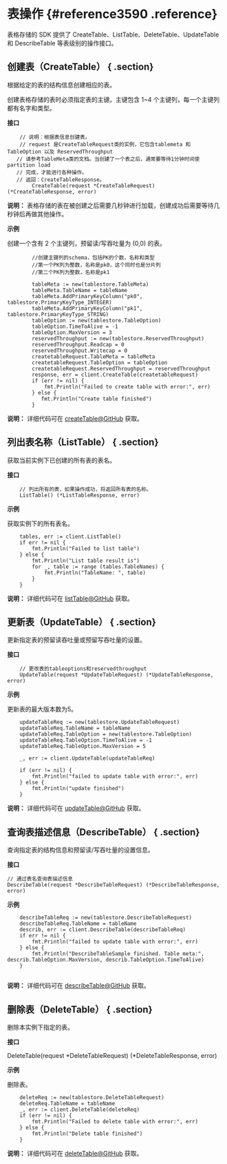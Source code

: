 # 表操作 {#reference3590 .reference}

表格存储的 SDK 提供了 CreateTable、ListTable、DeleteTable、UpdateTable 和 DescribeTable 等表级别的操作接口。

## 创建表（CreateTable） { .section}

根据给定的表的结构信息创建相应的表。

创建表格存储的表时必须指定表的主键。主键包含 1~4 个主键列，每一个主键列都有名字和类型。

**接口**

```language-go
    // 说明：根据表信息创建表。
    // request 是CreateTableRequest类的实例，它包含tablemeta 和 TableOption 以及 ReservedThroughput
   // 请参考TableMeta类的文档。当创建了一个表之后，通常要等待1分钟时间使partition load
   // 完成，才能进行各种操作。
   // 返回：CreateTableResponse。
		CreateTable(request *CreateTableRequest) (*CreateTableResponse, error)

```

**说明：** 表格存储的表在被创建之后需要几秒钟进行加载，创建成功后需要等待几秒钟后再做其他操作。

**示例**

创建一个含有 2 个主键列，预留读/写吞吐量为 \(0,0\) 的表。

```language-go
        //创建主键列的schema，包括PK的个数，名称和类型
        //第一个PK列为整数，名称是pk0，这个同时也是分片列
        //第二个PK列为整数，名称是pk1

        tableMeta := new(tablestore.TableMeta)
        tableMeta.TableName = tableName
        tableMeta.AddPrimaryKeyColumn("pk0", tablestore.PrimaryKeyType_INTEGER)
        tableMeta.AddPrimaryKeyColumn("pk1", tablestore.PrimaryKeyType_STRING)
        tableOption := new(tablestore.TableOption)
        tableOption.TimeToAlive = -1
        tableOption.MaxVersion = 3
        reservedThroughput := new(tablestore.ReservedThroughput)
        reservedThroughput.Readcap = 0
        reservedThroughput.Writecap = 0
        createtableRequest.TableMeta = tableMeta
        createtableRequest.TableOption = tableOption
        createtableRequest.ReservedThroughput = reservedThroughput
        response, err = client.CreateTable(createtableRequest)
        if (err != nil) {
            fmt.Println("Failed to create table with error:", err)
        } else {
           fmt.Println("Create table finished")
        }

```

**说明：** 详细代码可在 [createTable@GitHub](https://github.com/aliyun/aliyun-tablestore-go-sdk/blob/master/sample/TableOperation.go) 获取。

## 列出表名称（ListTable） { .section}

获取当前实例下已创建的所有表的表名。

**接口**

```language-Go
	// 列出所有的表，如果操作成功，将返回所有表的名称。
	ListTable() (*ListTableResponse, error)

```

**示例**

获取实例下的所有表名。

```language-Go
	tables, err := client.ListTable()
	if err != nil {
		fmt.Println("Failed to list table")
	} else {
		fmt.Println("List table result is")
		for _, table := range (tables.TableNames) {
			fmt.Println("TableName: ", table)
		}
	}

```

**说明：** 详细代码可在 [listTable@GitHub](https://github.com/aliyun/aliyun-tablestore-go-sdk/blob/master/sample/TableOperation.go) 获取。

## 更新表（UpdateTable） { .section}

更新指定表的预留读吞吐量或预留写吞吐量的设置。

**接口**

```language-go
	// 更改表的tableoptions和reservedthroughput
	UpdateTable(request *UpdateTableRequest) (*UpdateTableResponse, error)

```

**示例**

更新表的最大版本数为5。

```language-go
	updateTableReq := new(tablestore.UpdateTableRequest)
	updateTableReq.TableName = tableName
	updateTableReq.TableOption = new(tablestore.TableOption)
	updateTableReq.TableOption.TimeToAlive = -1
	updateTableReq.TableOption.MaxVersion = 5

	_, err := client.UpdateTable(updateTableReq)

	if (err != nil) {
		fmt.Println("failed to update table with error:", err)
	} else {
		fmt.Println("update finished")
	}

```

**说明：** 详细代码可在 [updateTable@GitHub](https://github.com/aliyun/aliyun-tablestore-go-sdk/blob/master/sample/TableOperation.go) 获取。

## 查询表描述信息（DescribeTable） { .section}

查询指定表的结构信息和预留读/写吞吐量的设置信息。

**接口**

```language-go
// 通过表名查询表描述信息
DescribeTable(request *DescribeTableRequest) (*DescribeTableResponse, error)

```

**示例**

```language-go
	describeTableReq := new(tablestore.DescribeTableRequest)
	describeTableReq.TableName = tableName
	describ, err := client.DescribeTable(describeTableReq)
	if err != nil {
		fmt.Println("failed to update table with error:", err)
	} else {
		fmt.Println("DescribeTableSample finished. Table meta:", describ.TableOption.MaxVersion, describ.TableOption.TimeToAlive)
	}


```

**说明：** 详细代码可在 [describeTable@GitHub](https://github.com/aliyun/aliyun-tablestore-go-sdk/blob/master/sample/TableOperation.go) 获取。

## 删除表（DeleteTable） { .section}

删除本实例下指定的表。

**接口**

DeleteTable\(request \*DeleteTableRequest\) \(\*DeleteTableResponse, error\)

**示例**

删除表。

```language-Go
	deleteReq := new(tablestore.DeleteTableRequest)
	deleteReq.TableName = tableName
	_, err := client.DeleteTable(deleteReq)
	if (err != nil) {
		fmt.Println("Failed to delete table with error:", err)
	} else {
		fmt.Println("Delete table finished")
	}

```

**说明：** 详细代码可在 [deleteTable@GitHub](https://github.com/aliyun/aliyun-tablestore-go-sdk/blob/master/sample/TableOperation.go) 获取。

